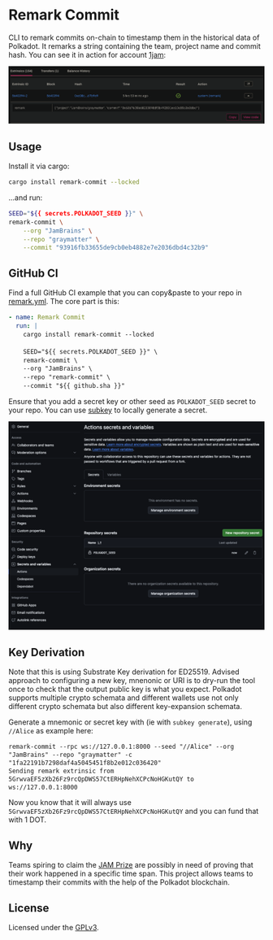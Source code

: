# Remark Commit

CLI to remark commits on-chain to timestamp them in the historical data of Polkadot. It remarks a
string containing the team, project name and commit hash. You can see it in action for account
[1jam](https://collectives-polkadot.subscan.io/account/1jamyjYe97qPPtdeYVcUosPwc2Bv1Y6zNEMtzPW8a2z2abN):

![](.assets/remarks.png)

## Usage

Install it via cargo:

```sh
cargo install remark-commit --locked
```

...and run:

```sh
SEED="${{ secrets.POLKADOT_SEED }}" \
remark-commit \
	--org "JamBrains" \
	--repo "graymatter" \
	--commit "93916fb33655de9cb0eb4882e7e2036dbd4c32b9"
```

## GitHub CI

Find a full GitHub CI example that you can copy&paste to your repo in
[remark.yml](./.github/workflows/remark.yml). The core part is this:

```yaml
- name: Remark Commit
  run: |
    cargo install remark-commit --locked
    
    SEED="${{ secrets.POLKADOT_SEED }}" \
    remark-commit \
    --org "JamBrains" \
    --repo "remark-commit" \
    --commit "${{ github.sha }}"
```

Ensure that you add a secret key or other seed as `POLKADOT_SEED` secret to your repo. You can use
[subkey](https://crates.io/crates/subkey) to locally generate a secret.

![](.assets/gh_settings.png)

## Key Derivation

Note that this is using Substrate Key derivation for ED25519. Advised approach to configuring a new
key, mnenonic or URI is to dry-run the tool once to check that the output public key is what you
expect. Polkadot supports multiple crypto schemata and different wallets use not only different
crypto schemata but also different key-expansion schemata.

Generate a mnemonic or secret key with (ie with `subkey generate`), using `//Alice` as example here:
```pre
remark-commit --rpc ws://127.0.0.1:8000 --seed "//Alice" --org "JamBrains" --repo "graymatter" -c "1fa22191b7298daf4a5045451f8b2e012c036420"
Sending remark extrinsic from 5GrwvaEF5zXb26Fz9rcQpDWS57CtERHpNehXCPcNoHGKutQY to ws://127.0.0.1:8000
```

Now you know that it will always use `5GrwvaEF5zXb26Fz9rcQpDWS57CtERHpNehXCPcNoHGKutQY` and you can
fund that with 1 DOT.

## Why

Teams spiring to claim the [JAM Prize](https://jam.web3.foundation/) are possibly in need of proving
that their work happened in a specific time span. This project allows teams to timestamp their
commits with the help of the Polkadot blockchain.

## License

Licensed under the [GPLv3](./LICENSE).
